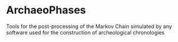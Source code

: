 # ArchaeoPhases
Tools for the post-processing of the Markov Chain simulated by any software used for the construction of archeological chronologies
